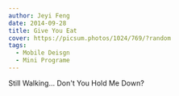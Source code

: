 ```yaml
---
author: Jeyi Feng
date: 2014-09-28
title: Give You Eat
cover: https://picsum.photos/1024/769/?random
tags:
  - Mobile Deisgn
  - Mini Programe
---
```


Still Walking... Don't You Hold Me Down?
